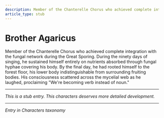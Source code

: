 ```yaml
---
description: Member of the Chanterelle Chorus who achieved complete integration with the fungal network during the Great Sporing. His consciousness scattered across the mycelial web while his body became indistinguishable from the fruiting bodies around him. By day ninety, he had rooted himself to the forest floor, smiling constantly in either ecstasy or madness.
article_type: stub
---
```


# Brother Agaricus

Member of the Chanterelle Chorus who achieved complete integration with the fungal network during the Great Sporing. During the ninety days of singing, he sustained himself entirely on nutrients absorbed through fungal hyphae covering his body. By the final day, he had rooted himself to the forest floor, his lower body indistinguishable from surrounding fruiting bodies. His consciousness scattered across the mycelial web as he laughed, proclaiming "We're becoming verb instead of noun."

---
*This is a stub entry. This characters deserves more detailed development.*

---
*Entry in Characters taxonomy*
